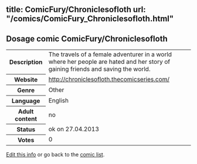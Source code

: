title: ComicFury/Chroniclesofloth
url: "/comics/ComicFury_Chroniclesofloth.html"
---
Dosage comic ComicFury/Chroniclesofloth
-----------------------------------------

<p id="msg"></p>
<script type="text/javascript">
if (window.location.search === '?edit_info_mail=sent_ok') {
  var elem = document.getElementById("msg");
  elem.innerHTML = 'Edited information sucessfully sent.';
  elem.className = 'ok';
}
</script>
<table class="comicinfo">
<tr>
<th>Description</th><td>The travels of a female adventurer in a world where her people are hated and her story of gaining friends and saving the world.</td>
</tr>
<tr>
<th>Website</th><td><a href="http://chroniclesofloth.thecomicseries.com/">http://chroniclesofloth.thecomicseries.com/</a></td>
</tr>
<tr>
<th>Genre</th><td>Other</td>
</tr>
<tr>
<th>Language</th><td>English</td>
</tr>
<tr>
<th>Adult content</th><td>no</td>
</tr>
<tr>
<th>Status</th><td>ok on 27.04.2013</td>
</tr>
<tr>
<th>Votes</th><td>0</td>
</tr>
</table>

[Edit this info](ComicFury_Chroniclesofloth_edit.html) or go back to the [comic list](../comic-index.html).
